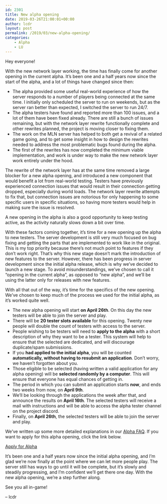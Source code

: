 ```yaml
---
id: 2301
title: New alpha opening
date: 2019-03-26T21:00:01+00:00
author: lcdr
layout: post
permalink: /2019/03/new-alpha-opening/
categories:
	- Alpha
	- LU
---
```

Hey everyone!

With the new network layer working, the time has finally come for another opening in the current alpha. It’s been one and a half years now since the start of the alpha, and a lot of things have changed since then:

* The alpha provided some useful real-world experience of how the server responds to a number of players being connected at the same time. I initially only scheduled the server to run on weekends, but as the server ran better than expected, I switched the server to run 24/7.
* The alpha testers have found and reported more than 100 issues, and a lot of them have been fixed already. There are still a bunch of issues remaining, but with the network layer rewrite functionally complete and other rewrites planned, the project is moving closer to fixing them.
* The work on the MLN server has helped to both get a revival of a related game going, and to get some insight in how to design the rewrites needed to address the most problematic bugs found during the alpha.
* The first of the rewrites has now completed the minimum viable implementation, and work is under way to make the new network layer work entirely under the hood.

The rewrite of the network layer has at the same time removed a large blocker for a new alpha opening, and introduced a new component that would benefit a lot from real-world testing. Testers have previously experienced connection issues that would result in their connection getting dropped, especially during world loads. The network layer rewrite attempts to fix that, but connection issues are notorious for only happening to some specific users in specific situations, so having more testers would help in making sure the issue is resolved.

A new opening in the alpha is also a good opportunity to keep testing active, as the activity naturally slows down a bit over time.

With these factors coming together, it’s time for a new opening up the alpha to new testers. The server development is still very much focused on bug fixing and getting the parts that are implemented to work like in the original. This is my top priority because there’s not much point to features if they don’t work right. That’s why this new stage doesn’t mark the introduction of new features to the server. However, there has been progress in server development since the initial alpha release, which is why we’ve decided to launch a new stage. To avoid misunderstandings, we’ve chosen to call it “opening in the current alpha”, as opposed to “new alpha”, and we’ll be using the latter only for releases with new features.

With all that out of the way, it’s time for the specifics of the new opening. We’ve chosen to keep much of the process we used for the initial alpha, as it’s worked quite well.

* The new alpha opening will start **on April 26th**. On this day the new testers will be able to join the server and play.
* There will be **20 tester slots available** for this opening. Twenty new people will double the count of testers with access to the server.
* People wishing to be testers will need to **apply to the alpha** with a short description of why they want to be a tester. This system will help to ensure that the selected are dedicated, and will discourage duplicate/spam submissions.
* If you **had applied to the initial alpha**, you will be counted **automatically, without having to resubmit an application**. Don’t worry, we haven’t forgotten about you.
* Those eligible to be selected (having written a valid application for any alpha opening) will be **selected randomly by a computer**. This will ensure that everyone has equal chances of getting in.
* The period in which you can submit an application starts **now**, and ends two weeks from now, on **April 9th**.
* We’ll be looking through the applications the week after that, and announce the results on **April 16th**. The selected testers will receive a mail with instructions and will be able to access the alpha tester channel on the project discord.
* Finally, on **April 26th**, the selected testers will be able to join the server and play.

We’ve written up some more detailed explanations in our [Alpha FAQ](https://lcdruniverse.org/alpha-faq/).
If you want to apply for this alpha opening, click the link below.

[Apply for Alpha](https://lcdruniverse.org/apply-for-alpha/)

It’s been one and a half years now since the initial alpha opening, and I’m glad we’re now finally at the point where we can let more people play. The server still has ways to go until it will be complete, but it’s slowly and steadily progressing, and I’m confident we’ll get there one day. With the new alpha opening, we’re a step further along.

See you all in-game!

– lcdr